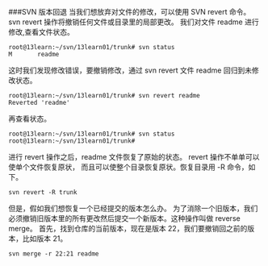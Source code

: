 ###SVN 版本回退
当我们想放弃对文件的修改，可以使用 SVN revert 命令。
svn revert 操作将撤销任何文件或目录里的局部更改。
我们对文件 readme 进行修改,查看文件状态。
```other
root@13learn:~/svn/13learn01/trunk# svn status
M       readme
```
这时我们发现修改错误，要撤销修改，通过 svn revert 文件 readme 回归到未修改状态。
```other
root@13learn:~/svn/13learn01/trunk# svn revert readme 
Reverted 'readme'
```
再查看状态。
```other
root@13learn:~/svn/13learn01/trunk# svn status 
root@13learn:~/svn/13learn01/trunk# 
```
进行 revert 操作之后，readme 文件恢复了原始的状态。 revert 操作不单单可以使单个文件恢复原状， 而且可以使整个目录恢复原状。恢复目录用 -R 命令，如下。
```other
svn revert -R trunk
```
但是，假如我们想恢复一个已经提交的版本怎么办。
为了消除一个旧版本，我们必须撤销旧版本里的所有更改然后提交一个新版本。这种操作叫做 reverse merge。
首先，找到仓库的当前版本，现在是版本 22，我们要撤销回之前的版本，比如版本 21。
```other
svn merge -r 22:21 readme
```